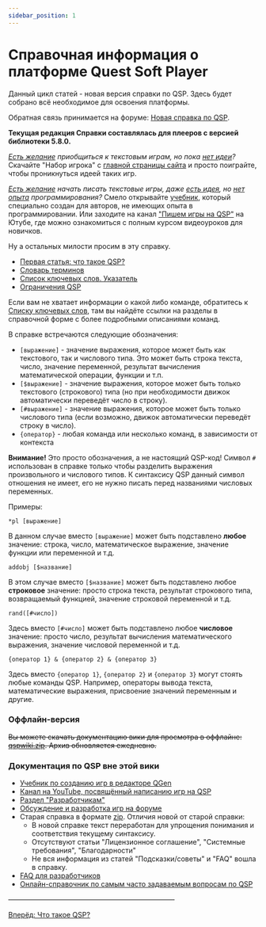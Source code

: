 ```yaml
---
sidebar_position: 1
---
```

# Справочная информация о платформе Quest Soft Player

Данный цикл статей - новая версия справки по QSP. Здесь будет собрано всё необходимое для освоения платформы.

Обратная связь принимается на форуме: [Новая справка по QSP](https://qsp.org/index.php?option=com_agora&task=topic&id=647&Itemid=57).

**Текущая редакция Справки составлялась для плееров с версией библиотеки 5.8.0.**

*<u>Есть желание</u> приобщиться к текстовым играм, но пока <u>нет идеи</u>?* Скачайте "Набор игрока" с [главной страницы сайта](https://qsp.org/) и просто поиграйте, чтобы проникнуться идеей таких игр.

*<u>Есть желание</u> начать писать текстовые игры, даже <u>есть идея</u>, но <u>нет опыта</u> программирования?* Смело открывайте [учебник](https://qsp.org/index.php?option=com_content&task=view&id=59&Itemid=56), который специально создан для авторов, не имеющих опыта в программировании. Или заходите на канал ["Пишем игры на QSP"](https://www.youtube.com/c/aleksversus) на Ютубе, где можно ознакомиться с полным курсом видеоуроков для новичков.

Ну а остальных милости просим в эту справку.

*  [Первая статья: что такое QSP?](help/qsp)
*  [Cловарь терминов](help/glossary)
*  [Список ключевых слов. Указатель](help/keywords)
*  [Ограничения QSP](help/limits)

Если вам не хватает информации о какой либо команде, обратитесь к [Списку ключевых слов](help/keywords), там вы найдёте ссылки на разделы в справочной форме с более подробными описаниями команд.

В справке встречаются следующие обозначения:

* `[выражение]` - значение выражения, которое может быть как текстового, так и числового типа. Это может быть строка текста, число, значение переменной, результат вычисления математической операции, функции и т.п.
* `[$выражение]` - значение выражения, которое может быть только текстового (строкового) типа (но при необходимости движок автоматически переведёт число в строку).
* `[#выражение]` - значение выражения, которое может быть только числового типа (если возможно, движок автоматически переведёт строку в число).
* `{оператор}` - любая команда или несколько команд, в зависимости от контекста

**Внимание!** Это просто обозначения, а не настоящий QSP-код! Символ `#` использован в справке только чтобы разделить выражения произвольного и числового типов. К синтаксису QSP данный символ отношения не имеет, его не нужно писать перед названиями числовых переменных.

Примеры:

``` qsp
*pl [выражение]
```

В данном случае вместо `[выражение]` может быть подставлено **любое** значение: строка, число, математическое выражение, значение функции или переменной и т.д.

``` qsp
addobj [$название]
```

В этом случае вместо `[$название]` может быть подставлено любое **строковое** значение: просто строка текста, результат строкового типа, возвращаемый функцией, значение строковой переменной и т.д.

``` qsp
rand([#число])
```

Здесь вместо `[#число]` может быть подставлено любое **числовое** значение: просто число, результат вычисления математического выражения, значение числовой переменной и т.д.

``` qsp
{оператор 1} & {оператор 2} & {оператор 3}
```

Здесь вместо `{оператор 1}`, `{оператор 2}` и `{оператор 3}` могут стоять любые команды QSP. Например, операторы вывода текста, математические выражения, присвоение значений переменным и другие.

### Оффлайн-версия

~~Вы можете скачать документацию вики для просмотра в оффлайне: [qspwiki.zip](https://qsp.org/tools/offlinehelp/qspwiki.zip). Архив обновляется ежедневно.~~

### Документация по QSP вне этой вики

*  [Учебник по созданию игр в редакторе QGen](https://qsp.org/index.php?option=com_content&task=view&id=59&Itemid=56)
*  [Канал на YouTube, посвящённый написанию игр на QSP](https://www.youtube.com/c/aleksversus)
*  [Раздел "Разработчикам"](https://qsp.org/index.php?option=com_content&view=article&id=57&Itemid=56)
*  [Обсуждение и разработка игр на форуме](https://qsp.org/index.php?option=com_agora&task=forum&id=1&Itemid=57)
*  Старая справка в формате [zip](https://qsp.org/attachments/qsp564help.zip). Отличия новой от старой справки:
    *  В новой справке текст переработан для упрощения понимания и соответствия текущему синтаксису.
    *  Отсутствуют статьи "Лицензионное соглашение", "Системные требования", "Благодарности"
    *  Не вся информация из статей "Подсказки/советы" и "FAQ" вошла в справку.
*  [FAQ для разработчиков](https://qsp.org/index.php?option=com_agora&task=topic&id=316&Itemid=57)
*  [Онлайн-справочник по самым часто задаваемым вопросам по QSP](https://aleksversus.github.io/howdo_faq/)

————————————————————————

[Вперёд: Что такое QSP?](help/qsp)
